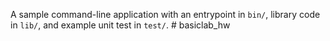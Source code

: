 A sample command-line application with an entrypoint in `bin/`, library code
in `lib/`, and example unit test in `test/`.
#   b a s i c l a b _ h w  
 